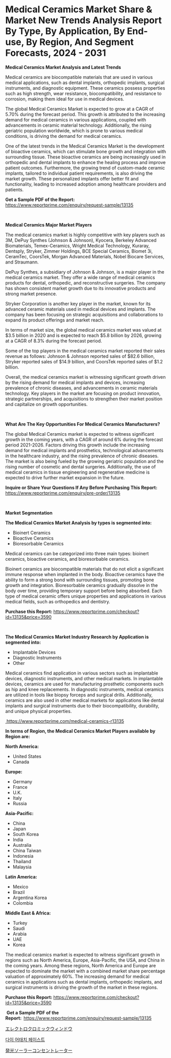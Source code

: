 <p><h1>Medical Ceramics Market Share & Market New Trends Analysis Report By Type, By Application, By End-use, By Region, And Segment Forecasts, 2024 - 2031</h1></p><p><strong>Medical Ceramics Market Analysis and Latest Trends</strong></p>
<p><p>Medical ceramics are biocompatible materials that are used in various medical applications, such as dental implants, orthopedic implants, surgical instruments, and diagnostic equipment. These ceramics possess properties such as high strength, wear resistance, biocompatibility, and resistance to corrosion, making them ideal for use in medical devices.</p><p>The global Medical Ceramics Market is expected to grow at a CAGR of 5.70% during the forecast period. This growth is attributed to the increasing demand for medical ceramics in various applications, coupled with advancements in ceramic material technology. Additionally, the rising geriatric population worldwide, which is prone to various medical conditions, is driving the demand for medical ceramics.</p><p>One of the latest trends in the Medical Ceramics Market is the development of bioactive ceramics, which can stimulate bone growth and integration with surrounding tissue. These bioactive ceramics are being increasingly used in orthopedic and dental implants to enhance the healing process and improve patient outcomes. Furthermore, the growing trend of custom-made ceramic implants, tailored to individual patient requirements, is also driving the market growth. These personalized implants offer better fit and functionality, leading to increased adoption among healthcare providers and patients.</p></p>
<p><strong>Get a Sample PDF of the Report:&nbsp;</strong> <a href="https://www.reportprime.com/enquiry/request-sample/13135">https://www.reportprime.com/enquiry/request-sample/13135</a></p>
<p>&nbsp;</p>
<p><strong>Medical Ceramics Major Market Players</strong></p>
<p><p>The medical ceramics market is highly competitive with key players such as 3M, DePuy Synthes (Johnson & Johnson), Kyocera, Berkeley Advanced Biomaterials, Temex-Ceramics, Wright Medical Technology, Kuraray, Dentsply, Stryker, Zimmer Holdings, BCE Special Ceramics, Biomet 3i, CeramTec, CoorsTek, Morgan Advanced Materials, Nobel Biocare Services, and Straumann.</p><p>DePuy Synthes, a subsidiary of Johnson & Johnson, is a major player in the medical ceramics market. They offer a wide range of medical ceramics products for dental, orthopedic, and reconstructive surgeries. The company has shown consistent market growth due to its innovative products and strong market presence.</p><p>Stryker Corporation is another key player in the market, known for its advanced ceramic materials used in medical devices and implants. The company has been focusing on strategic acquisitions and collaborations to expand its product offerings and market reach.</p><p>In terms of market size, the global medical ceramics market was valued at $3.5 billion in 2020 and is expected to reach $5.8 billion by 2026, growing at a CAGR of 8.3% during the forecast period.</p><p>Some of the top players in the medical ceramics market reported their sales revenue as follows: Johnson & Johnson reported sales of $82.6 billion, Stryker reported sales of $14.9 billion, and CoorsTek reported sales of $1.2 billion.</p><p>Overall, the medical ceramics market is witnessing significant growth driven by the rising demand for medical implants and devices, increasing prevalence of chronic diseases, and advancements in ceramic materials technology. Key players in the market are focusing on product innovation, strategic partnerships, and acquisitions to strengthen their market position and capitalize on growth opportunities.</p></p>
<p>&nbsp;</p>
<p><strong>What Are The Key Opportunities For Medical Ceramics Manufacturers?</strong></p>
<p><p>The global Medical Ceramics market is expected to witness significant growth in the coming years, with a CAGR of around 6% during the forecast period 2021-2026. Factors driving this growth include the increasing demand for medical implants and prosthetics, technological advancements in the healthcare industry, and the rising prevalence of chronic diseases. The market is also being fueled by the growing geriatric population and the rising number of cosmetic and dental surgeries. Additionally, the use of medical ceramics in tissue engineering and regenerative medicine is expected to drive further market expansion in the future.</p></p>
<p><strong>Inquire or Share Your Questions If Any Before Purchasing This Report:</strong> <a href="https://www.reportprime.com/enquiry/pre-order/13135">https://www.reportprime.com/enquiry/pre-order/13135</a></p>
<p>&nbsp;</p>
<p><strong>Market Segmentation</strong></p>
<p><strong>The Medical Ceramics Market Analysis by types is segmented into:</strong></p>
<p><ul><li>Bioinert Ceramics</li><li>Bioactive Ceramics</li><li>Bioresorbable Ceramics</li></ul></p>
<p><p>Medical ceramics can be categorized into three main types: bioinert ceramics, bioactive ceramics, and bioresorbable ceramics. </p><p>Bioinert ceramics are biocompatible materials that do not elicit a significant immune response when implanted in the body. Bioactive ceramics have the ability to form a strong bond with surrounding tissues, promoting bone growth and integration. Bioresorbable ceramics gradually dissolve in the body over time, providing temporary support before being absorbed. Each type of medical ceramic offers unique properties and applications in various medical fields, such as orthopedics and dentistry.</p></p>
<p><strong>Purchase this Report:&nbsp;</strong><a href="https://www.reportprime.com/checkout?id=13135&price=3590">https://www.reportprime.com/checkout?id=13135&price=3590</a></p>
<p>&nbsp;</p>
<p><strong>The Medical Ceramics Market Industry Research by Application is segmented into:</strong></p>
<p><ul><li>Implantable Devices</li><li>Diagnostic Instruments</li><li>Other</li></ul></p>
<p><p>Medical ceramics find application in various sectors such as implantable devices, diagnostic instruments, and other medical markets. In implantable devices, ceramics are used for manufacturing prosthetic components such as hip and knee replacements. In diagnostic instruments, medical ceramics are utilized in tools like biopsy forceps and surgical drills. Additionally, ceramics are also used in other medical markets for applications like dental implants and surgical instruments due to their biocompatibility, durability, and unique physical properties.</p></p>
<p><a href="https://www.reportprime.com/medical-ceramics-r13135">&nbsp;https://www.reportprime.com/medical-ceramics-r13135</a></p>
<p><strong>In terms of Region, the Medical Ceramics Market Players available by Region are:</strong></p>
<p>
    <p> <strong> North America: </strong>
        <ul>
            <li>United States</li>
            <li>Canada</li>
        </ul>
        </p> 
    <p> <strong> Europe: </strong>
        <ul>
            <li>Germany</li>
            <li>France</li>
            <li>U.K.</li>
            <li>Italy</li>
            <li>Russia</li>
        </ul>
        </p> 
    <p> <strong> Asia-Pacific: </strong>
        <ul>
            <li>China</li>
            <li>Japan</li>
            <li>South Korea</li>
            <li>India</li>
            <li>Australia</li>
            <li>China Taiwan</li>
            <li>Indonesia</li>
            <li>Thailand</li>
            <li>Malaysia</li>
        </ul>
        </p> 
    <p> <strong> Latin America: </strong>
        <ul>
            <li>Mexico</li>
            <li>Brazil</li>
            <li>Argentina Korea</li>
            <li>Colombia</li>
        </ul>
        </p> 
    <p> <strong> Middle East & Africa: </strong>
        <ul>
            <li>Turkey</li>
            <li>Saudi</li>
            <li>Arabia</li>
            <li>UAE</li>
            <li>Korea</li>
        </ul>
    </p>
    </p>
<p><p>The medical ceramics market is expected to witness significant growth in regions such as North America, Europe, Asia-Pacific, the USA, and China in the coming years. Among these regions, North America and Europe are expected to dominate the market with a combined market share percentage valuation of approximately 60%. The increasing demand for medical ceramics in applications such as dental implants, orthopedic implants, and surgical instruments is driving the growth of the market in these regions.</p></p>
<p><strong>Purchase this Report: </strong><a href="https://www.reportprime.com/checkout?id=13135&price=3590">https://www.reportprime.com/checkout?id=13135&price=3590</a></p>
<p>&nbsp;<strong>Get a Sample PDF of the Report:&nbsp;&nbsp;</strong><a href="https://www.reportprime.com/enquiry/request-sample/13135">https://www.reportprime.com/enquiry/request-sample/13135</a></p>
<p><strong></strong></p>
<p><p><a href="https://medium.com/@joanacasper14/%E9%9B%BB%E6%B0%97%E8%89%B2%E5%BD%A9%E5%A4%89%E5%8C%96%E7%AA%93%E5%B8%82%E5%A0%B4%E3%81%AE%E8%A6%8F%E6%A8%A1-cagr-%E3%83%88%E3%83%AC%E3%83%B3%E3%83%892024%E5%B9%B4%E3%81%8B%E3%82%892030%E5%B9%B4-6e3c51a9d1fd">エレクトロクロミックウィンドウ</a></p><p><a href="https://github.com/wallacBahrtyinger567686/Market-Research-Report-List-1/blob/main/488367927430.md">다이 어태치 페이스트</a></p><p><a href="https://medium.com/@josephee58/%E8%9B%8D%E5%85%89%E5%A4%AA%E9%99%BD%E9%9B%86%E5%85%89%E5%99%A8%E5%B8%82%E5%A0%B4%E8%A6%8F%E6%A8%A1%E3%81%A8%E5%B8%82%E5%A0%B4%E5%8B%95%E5%90%91-%E6%A5%AD%E7%95%8C%E5%85%A8%E4%BD%93%E3%81%AE%E6%A6%82%E8%A6%81-2024%E5%B9%B4%E3%81%8B%E3%82%892031%E5%B9%B4-067b3e4f0588">発光ソーラーコンセントレーター</a></p></p>